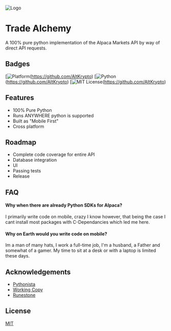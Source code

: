 
![Logo](https://i.postimg.cc/65pf0z9R/logo.jpg)


# Trade Alchemy

A 100% pure python implementation of the Alpaca Markets API by way of direct API requests.


## Badges

[![Platform](https://img.shields.io/badge/Cross%20Platform-iOS%20%7C%20Android%20%7C%20Win%20%7C%20Linux%20%7C%20macOS-blue)(https://github.com/AltKrypto)
[![Python](https://img.shields.io/badge/Language-Python-green)(https://github.com/AltKrypto)
[![MIT License](https://img.shields.io/badge/License-MIT-green.svg)(https://github.com/AltKrypto)

## Features

- 100% Pure Python
- Runs ANYWHERE python is supported
- Built as "Mobile First"
- Cross platform

## Roadmap

- Complete code coverage for entire API
- Database integration
- UI
- Passing tests
- Release



## FAQ

#### Why when there are already Python SDKs for Alpaca?

I primarily write code on mobile, crazy I know however, that being the case I cant install most packages with C-Dependancies which led me here.

#### Why on Earth would you write code on mobile?

Im a man of many hats, I work a full-time job, I'm a husband, a Father and somewhat of a gamer. My time to sit at a desk or with a laptop is limited these days. 


## Acknowledgements

 - [Pythonista](http://www.omz-software.com/pythonista/)
 - [Working Copy](https://workingcopyapp.com/)
 - [Runestone](https://runestone.app/)


## License

[MIT](https://choosealicense.com/licenses/mit/)

